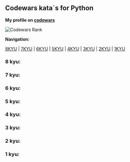 ## Codewars kata\`s for Python

**My profile on [codewars](https://www.codewars.com/users/jacmy)**

![Codewars Rank](https://www.codewars.com/users/jacmy/badges/large)

**Navigation:**

[8KYU](https://github.com/myers-jacobandrew/codewars-solutions/tree/main/c#8-kyu) | [7KYU](https://github.com/myers-jacobandrew/codewars-solutions/tree/main/c#7-kyu) | [6KYU](https://github.com/myers-jacobandrew/codewars-solutions/tree/main/c#6-kyu) | [5KYU](https://github.com/myers-jacobandrew/codewars-solutions/tree/main/c#5-kyu) | [4KYU](https://github.com/myers-jacobandrew/codewars-solutions/python/tree/main/c#4-kyu) | [3KYU](https://github.com/myers-jacobandrew/codewars-solutions/tree/main/c#3-kyu) | [2KYU](https://github.com/myers-jacobandrew/codewars-solutions/tree/main/c#2-kyu) | [1KYU](https://github.com/myers-jacobandrew/codewars-solutions/tree/main/c#1-kyu) 
### 8 kyu:


### 7 kyu:


### 6 kyu:


### 5 kyu:


### 4 kyu:


### 3 kyu:


### 2 kyu:


### 1 kyu:
